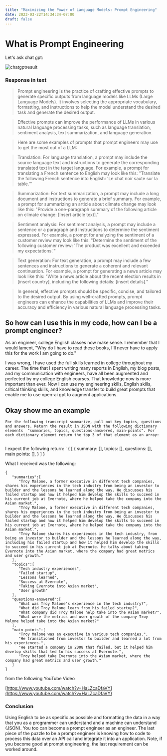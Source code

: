 ```yaml
---
title: "Maximizing the Power of Language Models: Prompt Engineering"
date: 2023-03-22T14:34:34-07:00
draft: false
---
```



# What is Prompt Engineering


Let's ask chat gpt:


![chatgptresult](/blog/img/what-is-promp-engineering.png)

### Response in text

>Prompt engineering is the practice of crafting effective prompts to generate specific outputs from language models like LLMs (Large Language Models). It involves selecting the appropriate vocabulary, formatting, and instructions to help the model understand the desired task and generate the desired output.

>Effective prompts can improve the performance of LLMs in various natural language processing tasks, such as language translation, sentiment analysis, text summarization, and language generation.

>Here are some examples of prompts that prompt engineers may use to get the most out of a LLM:

>Translation: For language translation, a prompt may include the source language text and instructions to generate the corresponding translated text in the target language. For example, a prompt for translating a French sentence to English may look like this: "Translate the following French sentence into English: 'Le chat noir saute sur la table.'"

>Summarization: For text summarization, a prompt may include a long document and instructions to generate a brief summary. For example, a prompt for summarizing an article about climate change may look like this: "Provide a one-paragraph summary of the following article on climate change: [Insert article text]."

>Sentiment analysis: For sentiment analysis, a prompt may include a sentence or a paragraph and instructions to determine the sentiment expressed. For example, a prompt for analyzing the sentiment of a customer review may look like this: "Determine the sentiment of the following customer review: 'The product was excellent and exceeded my expectations.'"

>Text generation: For text generation, a prompt may include a few sentences and instructions to generate a coherent and relevant continuation. For example, a prompt for generating a news article may look like this: "Write a news article about the recent election results in [insert country], including the following details: [insert details]."

>In general, effective prompts should be specific, concise, and tailored to the desired output. By using well-crafted prompts, prompt engineers can enhance the capabilities of LLMs and improve their accuracy and efficiency in various natural language processing tasks.


## So how can I use this in my code, how can I be a prompt engineer?

As an engineer, college English classes now make sense. I remember that I would lament, "Why do I have to read these books, I'll never have to apply this for the work I am going to do."

I was wrong, I have used the full skills learned in college throughout my career. The time that I spent writing many reports in English, my blog posts, and my communication with engineers, have all been augmented and perfected by my college English courses. That knowledge now is more important than ever. Now I can use my engineering skills, English skills, critical thinking skills, and knowledge transfer to build great prompts that enable me to use open-ai gpt to augment applications.



## Okay show me an example

```
For the following transcript summarize, pull out key topics, questions and answers. Return the result in JSON with the following dictionary elements  "summaries, topics, questions-answered, main-points". For each dictionary element return the top 3 of that element as an array:


```

I expect the following return:
`
{
    [
        { 
            summary: [],
            topics: [],
            questions: [],
            main points: [],
        }
    ]
}


What I received was the following:


```
{
   "summaries":[
      "Troy Malone, a former executive in different tech companies, shares his experiences in the tech industry from being an investor to builder and the lessons he learned along the way. He discusses his failed startup and how it helped him develop the skills to succeed in his current job at Evernote, where he helped take the company into the Asian market.",
      "Troy Malone, a former executive in different tech companies, shares his experiences in the tech industry from being an investor to builder and the lessons he learned along the way. He discusses his failed startup and how it helped him develop the skills to succeed in his current job at Evernote, where he helped take the company into the Asian market.",
      "Troy Malone shares his experiences in the tech industry, from being an investor to builder and the lessons he learned along the way, including his failed startup and how it helped him develop the skills to succeed in his current job at Evernote. He talks about taking Evernote into the Asian market, where the company had great metrics and user growth."
   ],
   "topics":[
      "Tech industry experiences",
      "Failed startup",
      "Lessons learned",
      "Success at Evernote",
      "Taking Evernote into Asian market",
      "User growth"
   ],
   "questions-answered":[
      "What was Troy Malone's experience in the tech industry?",
      "What did Troy Malone learn from his failed startup?",
      "What company did Troy Malone help take into the Asian market?",
      "What were the metrics and user growth of the company Troy Malone helped take into the Asian market?"
   ],
   "main-points":[
      "Troy Malone was an executive in various tech companies.",
      "He transitioned from investor to builder and learned a lot from his experiences.",
      "He started a company in 2008 that failed, but it helped him develop skills that led to his success at Evernote.",
      "Troy helped take Evernote into the Asian market, where the company had great metrics and user growth."
   ]
}
```

from the following YouTube Video

[https://www.youtube.com/watch?v=HaLZcaDfaVY](https://www.youtube.com/watch?v=HaLZcaDfaVY)




### Conclusion

Using English to be as specific as possible and formatting the data in a way that you as a programmer can understand and a machine can understand (JSON). You too can become a prompt engineer as an engineer. The last piece of the puzzle to be a prompt engineer is knowing how to code to process this data over an API call and integrate it into an application. Note, if you become good at prompt engineering, the last requirement can be worked around.


